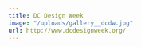 ```yaml
---
title: DC Design Week
image: "/uploads/gallery__dcdw.jpg"
url: http://www.dcdesignweek.org/
---
```

